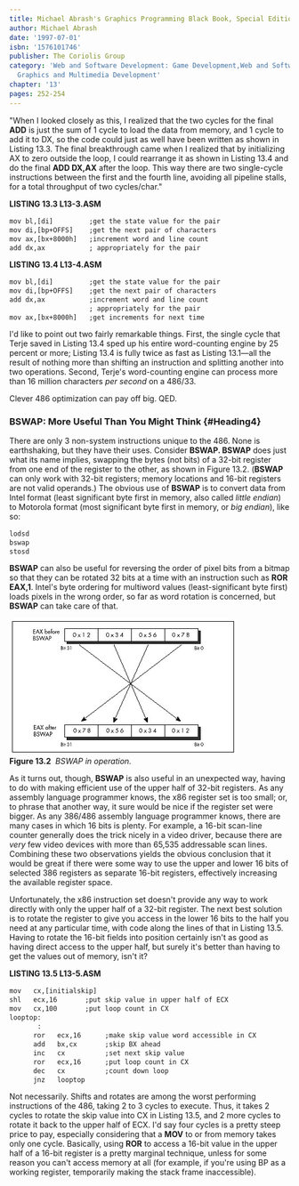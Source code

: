 ```yaml
---
title: Michael Abrash's Graphics Programming Black Book, Special Edition
author: Michael Abrash
date: '1997-07-01'
isbn: '1576101746'
publisher: The Coriolis Group
category: 'Web and Software Development: Game Development,Web and Software Development:
  Graphics and Multimedia Development'
chapter: '13'
pages: 252-254
---
```


"When I looked closely as this, I realized that the two cycles for the
final **ADD** is just the sum of 1 cycle to load the data from memory,
and 1 cycle to add it to DX, so the code could just as well have been
written as shown in Listing 13.3. The final breakthrough came when I
realized that by initializing AX to zero outside the loop, I could
rearrange it as shown in Listing 13.4 and do the final **ADD DX,AX**
after the loop. This way there are two single-cycle instructions between
the first and the fourth line, avoiding all pipeline stalls, for a total
throughput of two cycles/char."

**LISTING 13.3 L13-3.ASM**

    mov bl,[di]         ;get the state value for the pair
    mov di,[bp+OFFS]    ;get the next pair of characters
    mov ax,[bx+8000h]   ;increment word and line count
    add dx,ax           ; appropriately for the pair

**LISTING 13.4 L13-4.ASM**

    mov bl,[di]         ;get the state value for the pair
    mov di,[bp+OFFS]    ;get the next pair of characters
    add dx,ax           ;increment word and line count
                        ; appropriately for the pair
    mov ax,[bx+8000h]   ;get increments for next time

I'd like to point out two fairly remarkable things. First, the single
cycle that Terje saved in Listing 13.4 sped up his entire word-counting
engine by 25 percent or more; Listing 13.4 is fully twice as fast as
Listing 13.1—all the result of nothing more than shifting an instruction
and splitting another into two operations. Second, Terje's word-counting
engine can process more than 16 million characters *per second* on a
486/33.

Clever 486 optimization can pay off big. QED.

### BSWAP: More Useful Than You Might Think {#Heading4}

There are only 3 non-system instructions unique to the 486. None is
earthshaking, but they have their uses. Consider **BSWAP. BSWAP** does
just what its name implies, swapping the bytes (not bits) of a 32-bit
register from one end of the register to the other, as shown in Figure
13.2. (**BSWAP** can only work with 32-bit registers; memory locations
and 16-bit registers are not valid operands.) The obvious use of
**BSWAP** is to convert data from Intel format (least significant byte
first in memory, also called *little endian*) to Motorola format (most
significant byte first in memory, or *big endian*), like so:

    lodsd
    bswap
    stosd

**BSWAP** can also be useful for reversing the order of pixel bits from
a bitmap so that they can be rotated 32 bits at a time with an
instruction such as **ROR EAX,1**. Intel's byte ordering for multiword
values (least-significant byte first) loads pixels in the wrong order,
so far as word rotation is concerned, but **BSWAP** can take care of
that.

![](images/13-02.jpg)\
 **Figure 13.2**  *BSWAP in operation.*

As it turns out, though, **BSWAP** is also useful in an unexpected way,
having to do with making efficient use of the upper half of 32-bit
registers. As any assembly language programmer knows, the x86 register
set is too small; or, to phrase that another way, it sure would be nice
if the register set were bigger. As any 386/486 assembly language
programmer knows, there are many cases in which 16 bits is plenty. For
example, a 16-bit scan-line counter generally does the trick nicely in a
video driver, because there are *very* few video devices with more than
65,535 addressable scan lines. Combining these two observations yields
the obvious conclusion that it would be great if there were some way to
use the upper and lower 16 bits of selected 386 registers as separate
16-bit registers, effectively increasing the available register space.

Unfortunately, the x86 instruction set doesn't provide any way to work
directly with only the upper half of a 32-bit register. The next best
solution is to rotate the register to give you access in the lower 16
bits to the half you need at any particular time, with code along the
lines of that in Listing 13.5. Having to rotate the 16-bit fields into
position certainly isn't as good as having direct access to the upper
half, but surely it's better than having to get the values out of
memory, isn't it?

**LISTING 13.5 L13-5.ASM**

    mov   cx,[initialskip]
    shl   ecx,16       ;put skip value in upper half of ECX
    mov   cx,100       ;put loop count in CX
    looptop:
           :
          ror   ecx,16      ;make skip value word accessible in CX
          add   bx,cx       ;skip BX ahead
          inc   cx          ;set next skip value
          ror   ecx,16      ;put loop count in CX
          dec   cx          ;count down loop
          jnz   looptop

Not necessarily. Shifts and rotates are among the worst performing
instructions of the 486, taking 2 to 3 cycles to execute. Thus, it takes
2 cycles to rotate the skip value into CX in Listing 13.5, and 2 more
cycles to rotate it back to the upper half of ECX. I'd say four cycles
is a pretty steep price to pay, especially considering that a **MOV** to
or from memory takes only one cycle. Basically, using **ROR** to access
a 16-bit value in the upper half of a 16-bit register is a pretty
marginal technique, unless for some reason you can't access memory at
all (for example, if you're using BP as a working register, temporarily
making the stack frame inaccessible).